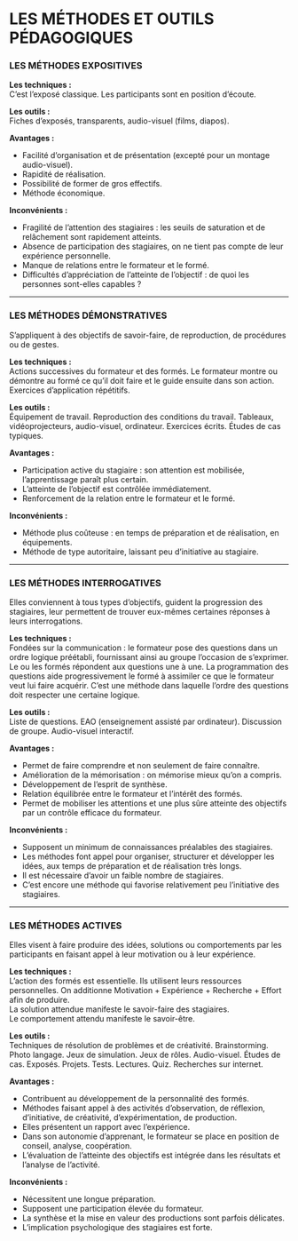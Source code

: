 # LES MÉTHODES ET OUTILS PÉDAGOGIQUES

### LES MÉTHODES EXPOSITIVES

**Les techniques :**  
C’est l’exposé classique. Les participants sont en position d’écoute.

**Les outils :**  
Fiches d’exposés, transparents, audio-visuel (films, diapos).

**Avantages :**

-   Facilité d’organisation et de présentation (excepté pour un montage audio-visuel).
-   Rapidité de réalisation.
-   Possibilité de former de gros effectifs.
-   Méthode économique.

**Inconvénients :**

-   Fragilité de l’attention des stagiaires : les seuils de saturation et de relâchement sont rapidement atteints.
-   Absence de participation des stagiaires, on ne tient pas compte de leur expérience personnelle.
-   Manque de relations entre le formateur et le formé.
-   Difficultés d’appréciation de l’atteinte de l’objectif : de quoi les personnes sont-elles capables ?

----------

### LES MÉTHODES DÉMONSTRATIVES

S’appliquent à des objectifs de savoir-faire, de reproduction, de procédures ou de gestes.

**Les techniques :**  
Actions successives du formateur et des formés. Le formateur montre ou démontre au formé ce qu’il doit faire et le guide ensuite dans son action. Exercices d’application répétitifs.

**Les outils :**  
Équipement de travail. Reproduction des conditions du travail. Tableaux, vidéoprojecteurs, audio-visuel, ordinateur. Exercices écrits. Études de cas typiques.

**Avantages :**

-   Participation active du stagiaire : son attention est mobilisée, l’apprentissage paraît plus certain.
-   L’atteinte de l’objectif est contrôlée immédiatement.
-   Renforcement de la relation entre le formateur et le formé.

**Inconvénients :**

-   Méthode plus coûteuse : en temps de préparation et de réalisation, en équipements.
-   Méthode de type autoritaire, laissant peu d’initiative au stagiaire.

----------

### LES MÉTHODES INTERROGATIVES

Elles conviennent à tous types d’objectifs, guident la progression des stagiaires, leur permettent de trouver eux-mêmes certaines réponses à leurs interrogations.

**Les techniques :**  
Fondées sur la communication : le formateur pose des questions dans un ordre logique préétabli, fournissant ainsi au groupe l’occasion de s’exprimer. Le ou les formés répondent aux questions une à une. La programmation des questions aide progressivement le formé à assimiler ce que le formateur veut lui faire acquérir. C’est une méthode dans laquelle l’ordre des questions doit respecter une certaine logique.

**Les outils :**  
Liste de questions. EAO (enseignement assisté par ordinateur). Discussion de groupe. Audio-visuel interactif.

**Avantages :**

-   Permet de faire comprendre et non seulement de faire connaître.
-   Amélioration de la mémorisation : on mémorise mieux qu’on a compris.
-   Développement de l’esprit de synthèse.
-   Relation équilibrée entre le formateur et l’intérêt des formés.
-   Permet de mobiliser les attentions et une plus sûre atteinte des objectifs par un contrôle efficace du formateur.

**Inconvénients :**

-   Supposent un minimum de connaissances préalables des stagiaires.
-   Les méthodes font appel pour organiser, structurer et développer les idées, aux temps de préparation et de réalisation très longs.
-   Il est nécessaire d’avoir un faible nombre de stagiaires.
-   C’est encore une méthode qui favorise relativement peu l’initiative des stagiaires.

----------

### LES MÉTHODES ACTIVES

Elles visent à faire produire des idées, solutions ou comportements par les participants en faisant appel à leur motivation ou à leur expérience.

**Les techniques :**  
L’action des formés est essentielle. Ils utilisent leurs ressources personnelles. On additionne Motivation + Expérience + Recherche + Effort afin de produire.  
La solution attendue manifeste le savoir-faire des stagiaires.  
Le comportement attendu manifeste le savoir-être.

**Les outils :**  
Techniques de résolution de problèmes et de créativité. Brainstorming. Photo langage. Jeux de simulation. Jeux de rôles. Audio-visuel. Études de cas. Exposés. Projets. Tests. Lectures. Quiz. Recherches sur internet.

**Avantages :**

-   Contribuent au développement de la personnalité des formés.
-   Méthodes faisant appel à des activités d’observation, de réflexion, d’initiative, de créativité, d’expérimentation, de production.
-   Elles présentent un rapport avec l’expérience.
-   Dans son autonomie d’apprenant, le formateur se place en position de conseil, analyse, coopération.
-   L’évaluation de l’atteinte des objectifs est intégrée dans les résultats et l’analyse de l’activité.

**Inconvénients :**

-   Nécessitent une longue préparation.
-   Supposent une participation élevée du formateur.
-   La synthèse et la mise en valeur des productions sont parfois délicates.
-   L’implication psychologique des stagiaires est forte.
<!--stackedit_data:
eyJoaXN0b3J5IjpbMjEyODMzODk3NV19
-->